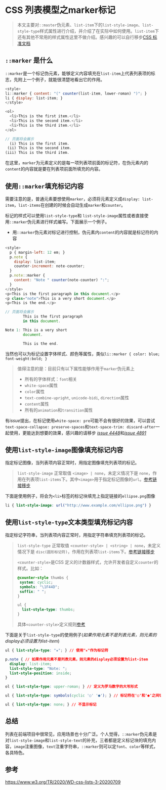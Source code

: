 # CSS 列表模型之marker标记
> 本文主要对`::master`伪元素、`list-item`下的`list-style-image`、`list-style-type`样式属性进行介绍，并介绍了在实际中如何使用。`list-item`下还有其他不常用的样式属性这里不做介绍。感兴趣的可以自行移步<a href="https://www.w3.org/TR/2020/WD-css-lists-3-20200709" target="_blank">CSS 标准文档</a>

## `::marker` 是什么

`::marker`是一个标记伪元素，能够定义内容填充在`list-item`上代表列表项的标志，先附上一个例子，就能很清楚地看出它的作用。

```javascript
<style>
li::marker { content: "(" counter(list-item, lower-roman) ")"; }
li { display: list-item; }
</style>

<ol>
  <li>This is the first item.</li>
  <li>This is the second item.</li>
  <li>This is the third item.</li>
</ol>

// 页面将会展示
  (i) This is the first item.
 (ii) This is the second item.
(iii) This is the third item.
```
在这里，`marker`为元素定义的是每一项列表项前面的标记符，在伪元素内的`content`的内容就是要在列表项前面所填充的内容。

##  使用`::marker`填充标记内容

需要注意的是，普通元素要想使用`marker`，必须将元素定义成`display: list-item`，`list-items`在创建的时候会自动生成`marker`和`counter`。

标记的样式可以使用`list-style-type`和 `list-style-image`属性或者直接使用`::marker`伪元素进行样式编写。下面展示一个例子。
+ 用`::marker`伪元素对标记进行控制，伪元素内`content`的内容就是标记符的内容
```javascript
<style>
  p { margin-left: 12 em; }
  p.note {
    display: list-item;
    counter-increment: note-counter;
  }
  p.note::marker {
    content: "Note " counter(note-counter) ":";
  }
</style>
<p>This is the first paragraph in this document.</p>
<p class="note">This is a very short document.</p>
<p>This is the end.</p>

// 页面将会展示
        This is the first paragraph
        in this document.

Note 1: This is a very short
        document.

        This is the end.
```
当然也可以为标记设置字体样式、颜色等属性，类似`li::marker { color: blue; font-weight:bold; }`
> 值得注意的是：目前只有以下属性能够作用于`marker`伪元素上
> + 所有的字体样式：`font`相关
> + `white-space`属性
> + `color`属性
> + `text-combine-upright`, `unicode-bidi`, `direction`属性
> + `content`属性
> + 所有的`animation`和`transition`属性


有*issue*提出，在标记使用`white-space: pre`可能不会有很好的效果，可以尝试`text-space-collapse: preserve-spaces`和`text-space-trim: discard-after`一起使用，更能达到想要的效果，感兴趣的请移步 <a href="https://github.com/w3c/csswg-drafts/issues/4448" target="_blank">*issue 4448*</a>和<a href="https://github.com/w3c/csswg-drafts/issues/4891" target="_blank">*issue 4891*</a>

## 使用`list-style-image`图像填充标记内容
指定标记图像，当列表项内容正常时，用指定图像填充列表项的标记。
> `list-style-image` 正常取值 `<image> | none`，未定义情况下是 `none`，作用在列表项`list-items`下。其中`<image>`用于指定标记图像的`url`。<a href="https://www.w3.org/TR/2020/WD-css-lists-3-20200709/#propdef-list-style-image" target="_blank">参考链接移步</a>

下面是使用例子，将会为`<li>`标签的标记块填充上指定链接的`ellipse.png`图像

```css
li { list-style-image: url("http://www.example.com/ellipse.png") }
```
## 使用`list-style-type`文本类型填充标记内容
指定标记字符串，当列表项内容正常时，用指定字符串填充列表项的标记。
> `list-style-type` 正常取值 `<counter-style> | <string> | none`，未定义情况下是 `disc(圆形标记符)`，作用在列表项`list-items`下。<a href="https://www.w3.org/TR/2020/WD-css-lists-3-20200709/#propdef-list-style-type" target="_blank">参考链接移步</a>
> 
> `<counter-style>`是CSS 定义的计数器样式，允许开发者自定义`counter`的样式。比如：
> ```css
> @counter-style thumbs {
>  system: cyclic;
>  symbols: "\1F44D";
>  suffix: " ";
>}
>
>ul {
>   list-style-type: thumbs;
>}
> ```
> 具体`<counter-style>`定义规则<a href="https://www.w3.org/TR/css-counter-styles-3/#typedef-counter-style" target="_blank">参考</a>

下面是关于`list-style-type`的使用例子(*如果作用元素不是列表元素，则元素的display必须设置为list-item*)
```css
ul { list-style-type: "★"; } // 使用"★"作为标记符

p.note { // 如果作用元素不是列表元素，则元素的display必须设置为list-item
  display: list-item;
  list-style-type: "Note: ";
  list-style-position: inside;
}

ol { list-style-type: upper-roman; } // 定义为罗马数字的大写形式

ul { list-style-type: symbols(cyclic '○' '●'); } // 标记符在'○'和'●'之间切换

ul { list-style-type: none; } // 不显示标记
```
## 总结

列表在前端项目中很常见，应用场景也十分广泛。个人觉得，`::marker`伪元素是对`list-style-image`和`list-style-text`的补充，三者都是定义标记块的填充内容，`image`注重图像，`text`注重字符串，`::marker`则可以定`font`、`color`等样式，各具特色。

## 参考

https://www.w3.org/TR/2020/WD-css-lists-3-20200709


